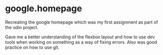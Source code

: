 # google.homepage
Recreating the google homepage which was my first assignment as part of the odin project.

Gave me a better understanding of the flexbox layout and how to use dev tools when working on something as a way of fixing errors. Also was good practice on how to use git.